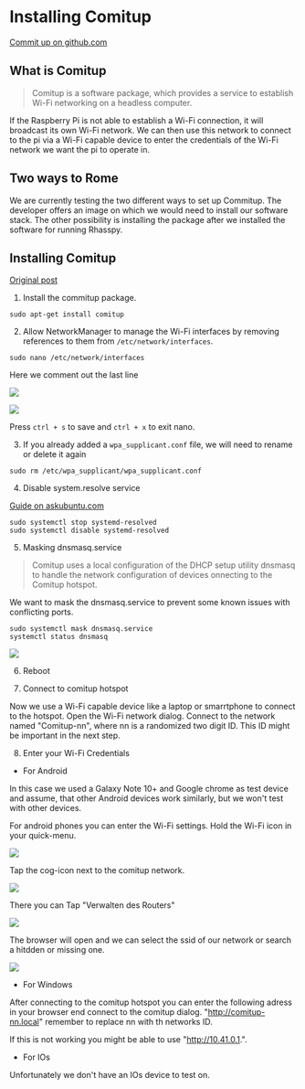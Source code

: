 # Installing Comitup

[Commit up on github.com](https://github.com/davesteele/comitup)

## What is Comitup

>Comitup is a software package, which provides a service to establish Wi-Fi networking on a headless computer.

If the Raspberry Pi is not able to establish a Wi-Fi connection, it will broadcast its own Wi-Fi network. We can then use this 
network to connect to the pi via a Wi-Fi capable device to enter the credentials of the Wi-Fi network we want the pi to 
operate in.

## Two ways to Rome

We are currently testing the two different ways to set up Commitup. The developer offers an image on which we would need
to install our software stack. The other possibility is installing the package after we installed the software for running
Rhasspy.

## Installing Comitup
[Original post](https://github.com/davesteele/comitup/wiki/Installing-Comitup)

1. Install the commitup package. 

```sudo apt-get install comitup```

2. Allow NetworkManager to manage the Wi-Fi interfaces by removing references to them from `/etc/network/interfaces`.

```sudo nano /etc/network/interfaces```

Here we comment out the last line

![](../../assets/comitup-network-interfaces-1.png)

![](../../assets/comitup-network-interfaces-2.png)

Press ``ctrl + s`` to save and ``ctrl + x`` to exit nano.

3. If you already added a `wpa_supplicant.conf` file, we will need to rename or delete it again

```sudo rm /etc/wpa_supplicant/wpa_supplicant.conf```

4. Disable system.resolve service

[Guide on askubuntu.com](https://askubuntu.com/questions/898605/how-to-disable-systemd-resolved-and-resolve-dns-with-dnsmasq)

```
sudo systemctl stop systemd-resolved
sudo systemctl disable systemd-resolved
```

5. Masking dnsmasq.service

> Comitup uses a local configuration of the DHCP setup utility dnsmasq to handle the network configuration of devices
 onnecting to the Comitup hotspot. 

We want to mask the dnsmasq.service to prevent some known issues with conflicting ports.

```
sudo systemctl mask dnsmasq.service
systemctl status dnsmasq
```

![](../../assets/comitup-network-interfaces-3.png)

6. Reboot

7. Connect to comitup hotspot

Now we use a Wi-Fi capable device like a laptop or smarrtphone to connect to the hotspot. Open the Wi-Fi network dialog.
Connect to the network named "Comitup-nn", where nn is a randomized two digit ID. This ID might be important in the next
step.

8. Enter your Wi-Fi Credentials

- For Android

In this case we used a Galaxy Note 10+ and Google chrome as test device and assume, that other Android devices work
similarly, but we won't test with other devices.

For android phones you can enter the Wi-Fi settings. Hold the Wi-Fi icon in your quick-menu.

![](../../assets/comitup-connect-android-1.png)

Tap the cog-icon next to the comitup network.

![](../../assets/comitup-connect-android-2.png)

There you can Tap "Verwalten des Routers"

![](../../assets/comitup-connect-android-3.png)

The browser will open and we can select the ssid of our network or search a hitdden or missing one.

![](../../assets/comitup-connect-android-4.png)

- For Windows

After connecting to the comitup hotspot you can enter the following adress in your browser end connect to the comitup dialog.
"http://comitup-nn.local" remember to replace nn with th networks ID.

If this is not working you might be able to use "http://10.41.0.1.".

- For IOs

Unfortunately we don't have an IOs device to test on.
